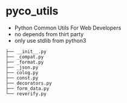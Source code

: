 # pyco_utils

- Python Common Utils For Web Developers
- no depends from thirt party
- only use stdlib from python3

```
├── __init__.py
├── _compat.py
├── _format.py
├── _json.py
├── colog.py
├── const.py
├── decorators.py
├── form_data.py
└── reverify.py
```
